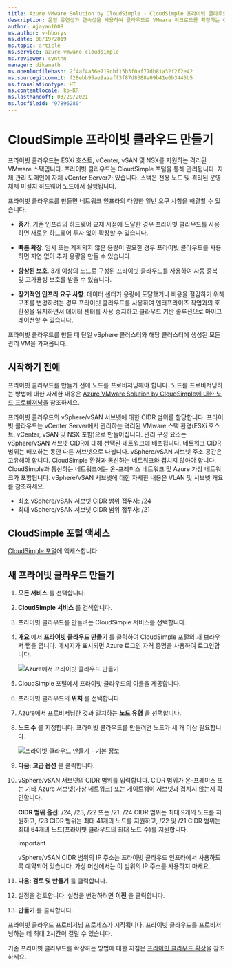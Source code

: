 ```yaml
---
title: Azure VMware Solution by CloudSimple - CloudSimple 프라이빗 클라우드 만들기
description: 운영 유연성과 연속성을 사용하여 클라우드로 VMware 워크로드를 확장하는 CloudSimple 프라이빗 클라우드를 만드는 방법에 대해 설명합니다.
author: Ajayan1008
ms.author: v-hborys
ms.date: 08/19/2019
ms.topic: article
ms.service: azure-vmware-cloudsimple
ms.reviewer: cynthn
manager: dikamath
ms.openlocfilehash: 2f4af4a36e719cbf15b3f0af77db81a32f2f2e42
ms.sourcegitcommit: f28ebb95ae9aaaff3f87d8388a09b41e0b3445b5
ms.translationtype: HT
ms.contentlocale: ko-KR
ms.lasthandoff: 03/29/2021
ms.locfileid: "97896280"
---
```

# <a name="create-a-cloudsimple-private-cloud"></a>CloudSimple 프라이빗 클라우드 만들기

프라이빗 클라우드는 ESXi 호스트, vCenter, vSAN 및 NSX를 지원하는 격리된 VMware 스택입니다. 프라이빗 클라우드는 CloudSimple 포털을 통해 관리됩니다. 자체 관리 도메인에 자체 vCenter Server가 있습니다. 스택은 전용 노드 및 격리된 운영 체제 미설치 하드웨어 노드에서 실행됩니다.

프라이빗 클라우드를 만들면 네트워크 인프라의 다양한 일반 요구 사항을 해결할 수 있습니다.

* **증가**. 기존 인프라의 하드웨어 교체 시점에 도달한 경우 프라이빗 클라우드를 사용하면 새로운 하드웨어 투자 없이 확장할 수 있습니다.

* **빠른 확장**. 임시 또는 계획되지 않은 용량이 필요한 경우 프라이빗 클라우드를 사용하면 지연 없이 추가 용량을 만들 수 있습니다.

* **향상된 보호**. 3개 이상의 노드로 구성된 프라이빗 클라우드를 사용하여 자동 중복 및 고가용성 보호를 받을 수 있습니다.

* **장기적인 인프라 요구 사항**. 데이터 센터가 용량에 도달했거나 비용을 절감하기 위해 구조를 변경하려는 경우 프라이빗 클라우드를 사용하여 엔터프라이즈 작업과의 호환성을 유지하면서 데이터 센터를 사용 중지하고 클라우드 기반 솔루션으로 마이그레이션할 수 있습니다.

프라이빗 클라우드를 만들 때 단일 vSphere 클러스터와 해당 클러스터에 생성된 모든 관리 VM을 가져옵니다.

## <a name="before-you-begin"></a>시작하기 전에

프라이빗 클라우드를 만들기 전에 노드를 프로비저닝해야 합니다. 노드를 프로비저닝하는 방법에 대한 자세한 내용은 [Azure VMware Solution by CloudSimple에 대한 노드 프로비저닝](create-nodes.md)을 참조하세요.

프라이빗 클라우드의 vSphere/vSAN 서브넷에 대한 CIDR 범위를 할당합니다. 프라이빗 클라우드는 vCenter Server에서 관리하는 격리된 VMware 스택 환경(ESXi 호스트, vCenter, vSAN 및 NSX 포함)으로 만들어집니다. 관리 구성 요소는 vSphere/vSAN 서브넷 CIDR에 대해 선택된 네트워크에 배포됩니다. 네트워크 CIDR 범위는 배포하는 동안 다른 서브넷으로 나뉩니다. vSphere/vSAN 서브넷 주소 공간은 고유해야 합니다. CloudSimple 환경과 통신하는 네트워크와 겹치지 않아야 합니다. CloudSimple과 통신하는 네트워크에는 온-프레미스 네트워크 및 Azure 가상 네트워크가 포함됩니다. vSphere/vSAN 서브넷에 대한 자세한 내용은 VLAN 및 서브넷 개요를 참조하세요.

* 최소 vSphere/vSAN 서브넷 CIDR 범위 접두사: /24
* 최대 vSphere/vSAN 서브넷 CIDR 범위 접두사: /21


## <a name="access-the-cloudsimple-portal"></a>CloudSimple 포털 액세스

[CloudSimple 포털](access-cloudsimple-portal.md)에 액세스합니다.

## <a name="create-a-new-private-cloud"></a>새 프라이빗 클라우드 만들기

1. **모든 서비스** 를 선택합니다.
2. **CloudSimple 서비스** 를 검색합니다.
3. 프라이빗 클라우드를 만들려는 CloudSimple 서비스를 선택합니다.
4. **개요** 에서 **프라이빗 클라우드 만들기** 를 클릭하여 CloudSimple 포털의 새 브라우저 탭을 엽니다. 메시지가 표시되면 Azure 로그인 자격 증명을 사용하여 로그인합니다.

    ![Azure에서 프라이빗 클라우드 만들기](media/create-private-cloud-from-azure.png)

5. CloudSimple 포털에서 프라이빗 클라우드의 이름을 제공합니다.
6. 프라이빗 클라우드의 **위치** 를 선택합니다.
7. Azure에서 프로비저닝한 것과 일치하는 **노드 유형** 을 선택합니다.
8. **노드 수** 를 지정합니다.  프라이빗 클라우드를 만들려면 노드가 세 개 이상 필요합니다.

    ![프라이빗 클라우드 만들기 - 기본 정보](media/create-private-cloud-basic-info.png)

9. **다음: 고급 옵션** 을 클릭합니다.
10. vSphere/vSAN 서브넷의 CIDR 범위를 입력합니다. CIDR 범위가 온-프레미스 또는 기타 Azure 서브넷(가상 네트워크) 또는 게이트웨이 서브넷과 겹치지 않는지 확인합니다.

    **CIDR 범위 옵션:** /24, /23, /22 또는 /21. /24 CIDR 범위는 최대 9개의 노드를 지원하고, /23 CIDR 범위는 최대 41개의 노드를 지원하고, /22 및 /21 CIDR 범위는 최대 64개의 노드(프라이빗 클라우드의 최대 노드 수)를 지원합니다.

    > [!IMPORTANT]
    > vSphere/vSAN CIDR 범위의 IP 주소는 프라이빗 클라우드 인프라에서 사용하도록 예약되어 있습니다.  가상 머신에서는 이 범위의 IP 주소를 사용하지 마세요.

11. **다음: 검토 및 만들기** 를 클릭합니다.
12. 설정을 검토합니다. 설정을 변경하려면 **이전** 을 클릭합니다.
13. **만들기** 를 클릭합니다.

프라이빗 클라우드 프로비저닝 프로세스가 시작됩니다. 프라이빗 클라우드를 프로비저닝하는 데 최대 2시간이 걸릴 수 있습니다.

기존 프라이빗 클라우드를 확장하는 방법에 대한 지침은 [프라이빗 클라우드 확장](expand-private-cloud.md)을 참조하세요.
